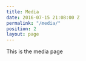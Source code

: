 ```yaml
---
title: Media
date: 2016-07-15 21:08:00 Z
permalink: "/media/"
position: 2
layout: page
---
```


This is the media page
